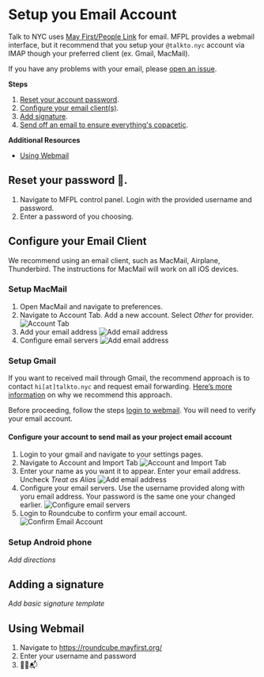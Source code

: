 # Setup you Email Account

Talk to NYC uses [May First/People Link](https://mayfirst.org/en/index.html) for email. MFPL provides a webmail interface, but it recommend that you setup your `@talkto.nyc` account via IMAP though your preferred client (ex. Gmail, MacMail). 

If you have any problems with your email, please [open an issue](). 

**Steps**

1. [Reset your account password]().
2. [Configure your email client(s)]().
3. [Add signature]().
4. [Send off an email to ensure everything's copacetic]().

**Additional Resources**

* [Using Webmail]()

## Reset your password 🙈.

1. Navigate to MFPL control panel. Login with the provided username and password.
2. Enter a password of you choosing. 

## Configure your Email Client

We recommend using an email client, such as MacMail, Airplane, Thunderbird. The instructions for MacMail will work on all iOS devices. 

### Setup MacMail

1. Open MacMail and navigate to preferences. 
2. Navigate to Account Tab. Add a new account. Select _Other_ for provider. ![Account Tab](assets/imgs/email-setup/macmail-es-00-select-provider.png)
3. Add your email address ![Add email address](assets/imgs/email-setup/macmail-es-01-add-email-account.png)
4. Configure email servers ![Add email address](assets/imgs/email-setup/macmail-es-02-configure-email-account.png)


### Setup Gmail

If you want to received mail through Gmail, the recommend approach is to contact `hi[at]talkto.nyc` and request email forwarding. [Here’s more information]() on why we recommend this approach.

Before proceeding, follow the steps [login to webmail](). You will need to verify your email account.

#### Configure your account to send mail as your project email account

1. Login to your gmail and navigate to your settings pages. 
2. Navigate to Account and Import Tab ![Account and Import Tab](assets/imgs/email-setup/gmail-01-add-account.png)
3. Enter your name as you want it to appear. Enter your email address. Uncheck _Treat as Alias_ ![Add email address](assets/imgs/email-setup/gmail-02-setup-email.png)
4. Configure your email servers. Use the username provided along with yoru email address. Your password is the same one your changed earlier. 
 ![Configure email servers](assets/imgs/email-setup/gmail-03-configure-email-servers.png)
5. Login to Roundcube to confirm your email account. 
 ![Confirm Email Account](assets/imgs/email-setup/gmail-03-configure-email-servers.png)


### Setup Android phone

_Add directions_

## Adding a signature

_Add basic signature template_

## Using Webmail

1. Navigate to https://roundcube.mayfirst.org/
2. Enter your username and password
3. 🙌🏾📬
